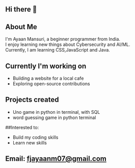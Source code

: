 ## Hi there 👋

## About Me

I'm Ayaan Mansuri, a beginner programmer from India.  
I enjoy learning new things about Cybersecurity and AI/ML.  
Currently, I am learning CSS,JavaScript and Java.

## Currently I'm working on

- Building a website for a local cafe
- Exploring open-source contributions

## Projects created

- Uno game in python in terminal, with SQL
- word guessing game in python terminal

##Interested to:
- Build my coding skills
- Learn new skills

## Email: fjayaanm07@gmail.com


<!--
**optimus-h/optimus-h** is a ✨ _special_ ✨ repository because its `README.md` (this file) appears on your GitHub profile.

Here are some ideas to get you started:

- 🔭 I’m currently working on ...
- 🌱 I’m currently learning ...
- 👯 I’m looking to collaborate on ...
- 🤔 I’m looking for help with ...
- 💬 Ask me about ...
- 📫 How to reach me: ...
- 😄 Pronouns: ...
- ⚡ Fun fact: ...
-->
